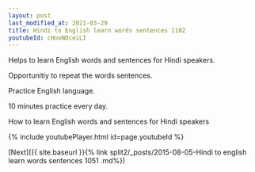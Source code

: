 ```yaml
---
layout: post
last_modified_at: 2021-03-29
title: Hindi to English learn words sentences 1182 
youtubeId: cHnoNOceiLI
---
```

 
 
Helps to learn English words and sentences for Hindi speakers.

Opportunitiy to repeat the words sentences. 

Practice English language. 
 
10 minutes practice every day. 
 
How to learn English words and sentences for Hindi speakers 
 
{% include youtubePlayer.html id=page.youtubeId %}
 
 
[Next]({{ site.baseurl }}{% link  split2/_posts/2015-08-05-Hindi to english learn words sentences 1051 .md%})
 
